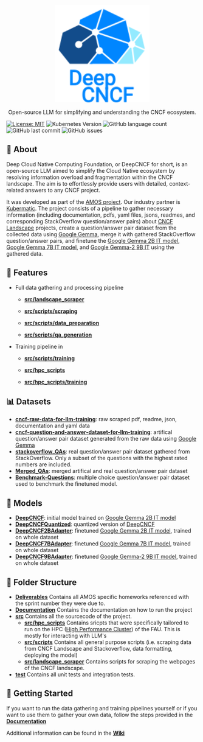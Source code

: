 <div align="center">
  <img src="Deliverables/sprint-01/team-logo.svg" height="256" />
  <p>Open-source LLM for simplifying and understanding the CNCF ecosystem.</p>
</div>

[![License: MIT](https://img.shields.io/badge/License-MIT-yellow.svg)](https://opensource.org/licenses/MIT)
![Kubernetes Version](https://img.shields.io/badge/kubernetes-v1.21-blue.svg)
![GitHub language count](https://img.shields.io/github/languages/count/amosproj/amos2024ss08-cloud-native-llm)
![GitHub last commit](https://img.shields.io/github/last-commit/amosproj/amos2024ss08-cloud-native-llm)
![GitHub issues](https://img.shields.io/github/issues/amosproj/amos2024ss08-cloud-native-llm)

## 📖 About 

Deep Cloud Native Computing Foundation, or DeepCNCF for short, is an open-source LLM aimed to simplify the Cloud Native ecosystem by resolving information overload and fragmentation within the CNCF landscape. The aim is to effortlessly provide users with detailed, context-related answers to any CNCF project.

It was developed as part of the [AMOS project](https://github.com/amosproj). Our industry partner is [Kubermatic](https://github.com/kubermatic). The project consists of a pipeline to gather necessary information (including documentation, pdfs, yaml files, jsons, readmes,  and corresponding StackOverflow question/answer pairs) about [CNCF Landscape](https://landscape.cncf.io/) projects, create a question/answer pair dataset from the collected data using [Google Gemma](https://huggingface.co/google/gemma-2b-it), merge it with gathered StackOverflow question/answer pairs, and finetune the [Google Gemma 2B IT model](https://huggingface.co/google/gemma-2b-it), [Google Gemma 7B IT model](https://huggingface.co/google/gemma-7b-it), and [Google Gemma-2 9B IT](https://huggingface.co/google/gemma-2-9b-it) using the gathered data.

## 🚀 Features
- Full data gathering and processing pipeline

  - **[src/landscape_scraper](src/landscape_scraper)**

  - **[src/scripts/scraping](src/scripts/scraping)**

  - **[src/scripts/data_preparation](src/scripts/data_preparation)**

  - **[src/scripts/qa_generation](src/scripts/qa_generation)**

- Training pipeline in 

  - **[src/scripts/training](src/scripts/training)**

  - **[src/hpc_scripts](src/hpc_scripts)**

  - **[src/hpc_scripts/training](src/hpc_scripts/training)**

## 📊 Datasets

- **[cncf-raw-data-for-llm-training](https://huggingface.co/datasets/Kubermatic/cncf-raw-data-for-llm-training)**: raw scraped pdf, readme, json, documentation and yaml data
- **[cncf-question-and-answer-dataset-for-llm-training](https://huggingface.co/datasets/Kubermatic/cncf-question-and-answer-dataset-for-llm-training)**: artifical question/answer pair dataset generated from the raw data using [Google Gemma](https://huggingface.co/google/gemma-2b-it)
- **[stackoverflow_QAs](https://huggingface.co/datasets/Kubermatic/stackoverflow_QAs)**: real question/answer pair dataset gathered from StackOverflow. Only a subset of the questions with the highest rated numbers are included.
- **[Merged_QAs](https://huggingface.co/datasets/Kubermatic/Merged_QAs)**: merged artifical and real question/answer pair dataset
- **[Benchmark-Questions](https://huggingface.co/datasets/Kubermatic/Benchmark-Questions)**: multiple choice question/answer pair dataset used to benchmark the finetuned model.

## 🤖 Models

- **[DeepCNCF](https://huggingface.co/Kubermatic/DeepCNCF)**: initial model trained on [Google Gemma 2B IT model](https://huggingface.co/google/gemma-2b-it)
- **[DeepCNCFQuantized](https://huggingface.co/Kubermatic/DeepCNCFQuantized)**: quantized version of [DeepCNCF](https://huggingface.co/Kubermatic/DeepCNCF/tree/main)
- **[DeepCNCF2BAdapter](https://huggingface.co/Kubermatic/DeepCNCF2BAdapter)**: finetuned [Google Gemma 2B IT model](https://huggingface.co/google/gemma-2b-it), trained on whole dataset
- **[DeepCNCF7BAdapter](https://huggingface.co/Kubermatic/DeepCNCF7BAdapter)**: finetuned [Google Gemma 7B IT model](https://huggingface.co/google/gemma-7b-it), trained on whole dataset
- **[DeepCNCF9BAdapter](https://huggingface.co/Kubermatic/DeepCNCF2BAdapter)**: finetuned [Google Gemma-2 9B IT model](https://huggingface.co/google/gemma-2-9b-it), trained on whole dataset

## 📁 Folder Structure

- **[Deliverables](Deliverables)** Contains all AMOS specific homeworks referenced with the sprint number they were due to.
- **[Documentation](Documentation)** Contains the documentation on how to run the project
- **[src](src)** Contains all the sourcecode of the project.
  - **[src/hpc_scripts](src/hpc_scripts)** Contains sricpts that were specifically tailored to run on the HPC ([High Performance Cluster](https://hpc.fau.de/)) of the FAU. This is mostly for interacting with LLM's
  - **[src/scripts](src/scripts)** Contains all general purpose scripts (i.e. scraping data from CNCF Landscape and Stackoverflow, data formatting, deploying the model)
  - **[src/landscape_scraper](src/landscape_scraper)** Contains scripts for scraping the webpages of the CNCF landscape.
- **[test](test)** Contains all unit tests and integration tests.

## 🤔 Getting Started

If you want to run the data gathering and training pipelines yourself or if you want to use them to gather your own data, follow the steps provided in the **[Documentation](Documentation)**

Additional information can be found in the **[Wiki](../../wiki)**
